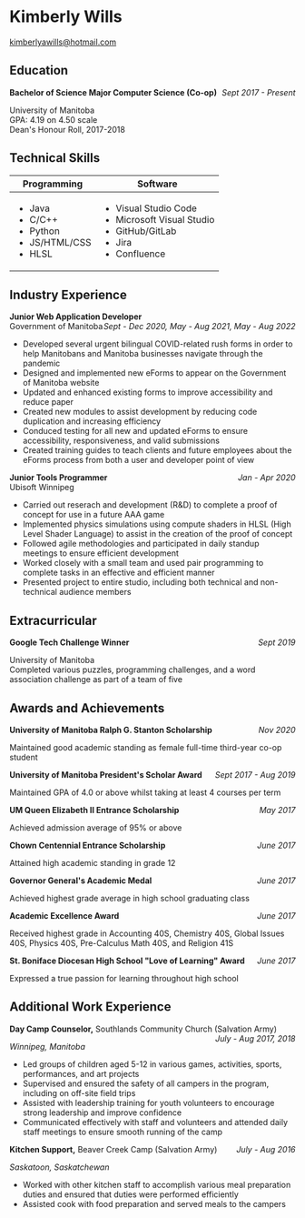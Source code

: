 # Kimberly Wills  
kimberlyawills@hotmail.com

## Education

<div><span><strong>Bachelor of Science Major Computer Science (Co-op)</strong></span><span style="float: right"><em>Sept 2017 - Present</em></span></div>

University of Manitoba  
GPA: 4.19 on 4.50 scale  
Dean's Honour Roll, 2017-2018

## Technical Skills

| Programming | Software    |
| ----------- | ----------- |
| <ul><li>Java</li><li>C/C++</li><li>Python</li><li>JS/HTML/CSS</li><li>HLSL</li></ul> | <ul><li>Visual Studio Code</li><li>Microsoft Visual Studio</li><li>GitHub/GitLab</li><li>Jira</li><li>Confluence</li></ul> |

## Industry Experience

<div><span><strong>Junior Web Application Developer</strong></span><span style="float: right"><em>Sept - Dec 2020, May - Aug 2021, May - Aug 2022</em></span></div>
Government of Manitoba

- Developed several urgent bilingual COVID-related rush forms in order to help Manitobans and Manitoba businesses navigate through the pandemic
- Designed and implemented new eForms to appear on the Government of Manitoba website
- Updated and enhanced existing forms to improve accessibility and reduce paper
- Created new modules to assist development by reducing code duplication and increasing efficiency
- Conduced testing for all new and updated eForms to ensure accessibility, responsiveness, and valid submissions
- Created training guides to teach clients and future employees about the eForms process from both a user and developer point of view

<div><span><strong>Junior Tools Programmer</strong></span><span style="float: right"><em>Jan - Apr 2020</em></span></div>
Ubisoft Winnipeg

- Carried out reserach and development (R&D) to complete a proof of concept for use in a future AAA game
- Implemented physics simulations using compute shaders in HLSL (High Level Shader Language) to assist in the creation of the proof of concept
- Followed agile methodologies and participated in daily standup meetings to ensure efficient development
- Worked closely with a small team and used pair programming to complete tasks in an effective and efficient manner
- Presented project to entire studio, including both technical and non-technical audience members

## Extracurricular
<div><span><strong>Google Tech Challenge Winner</strong></span><span style="float: right"><em>Sept 2019</em></span></div>

University of Manitoba  
Completed various puzzles, programming challenges, and a word association challenge as part of a team of five

## Awards and Achievements

<div><span><strong>University of Manitoba Ralph G. Stanton Scholarship</strong></span><span style="float: right"><em>Nov 2020</em></span></div>

Maintained good academic standing as female full-time third-year co-op student

<div><span><strong>University of Manitoba President's Scholar Award</strong></span><span style="float: right"><em>Sept 2017 - Aug 2019</em></span></div>

Maintained GPA of 4.0 or above whilst taking at least 4 courses per term

<div><span><strong>UM Queen Elizabeth II Entrance Scholarship</strong></span><span style="float: right"><em>May 2017</em></span></div>

Achieved admission average of 95% or above

<div><span><strong>Chown Centennial Entrance Scholarship</strong></span><span style="float: right"><em>June 2017</em></span></div>

Attained high academic standing in grade 12

<div><span><strong>Governor General's Academic Medal</strong></span><span style="float: right"><em>June 2017</em></span></div>

Achieved highest grade average in high school graduating class

<div><span><strong>Academic Excellence Award</strong></span><span style="float: right"><em>June 2017</em></span></div>

Received highest grade in Accounting 40S, Chemistry 40S, Global Issues 40S, Physics 40S, Pre-Calculus Math 40S, and Religion 41S

<div><span><strong>St. Boniface Diocesan High School "Love of Learning" Award</strong></span><span style="float: right"><em>June 2017</em></span></div>

Expressed a true passion for learning throughout high school

## Additional Work Experience

<div><span><strong>Day Camp Counselor,</strong> Southlands Community Church (Salvation Army)</span><span style="float: right"><em>July - Aug 2017, 2018</em></span></div>

*Winnipeg, Manitoba*

- Led groups of children aged 5-12 in various games, activities, sports, performances, and art projects
- Supervised and ensured the safety of all campers in the program, including on off-site field trips
- Assisted with leadership training for youth volunteers to encourage strong leadership and improve confidence
- Communicated effectively with staff and volunteers and attended daily staff meetings to ensure smooth running of the camp

<div><span><strong>Kitchen Support,</strong> Beaver Creek Camp (Salvation Army)</span><span style="float: right"><em>July - Aug 2016</em></span></div>

*Saskatoon, Saskatchewan*

- Worked with other kitchen staff to accomplish various meal preparation duties and ensured that duties were performed efficiently
- Assisted cook with food preparation and served meals to the campers

